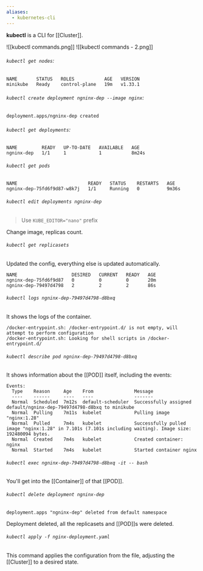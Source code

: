 ```yaml
---
aliases:
  - kubernetes-cli
---
```

**kubectl** is a CLI for [[Cluster]].

![[kubectl commands.png]]
![[kubectl commands - 2.png]]

###### `kubectl get nodes`:

```shell
NAME       STATUS   ROLES           AGE   VERSION
minikube   Ready    control-plane   19m   v1.33.1
```

###### `kubectl create deployment ngninx-dep --image nginx`:

```shell
deployment.apps/ngninx-dep created
```

###### `kubectl get deployments`:

```shell
NAME         READY   UP-TO-DATE   AVAILABLE   AGE
ngninx-dep   1/1     1            1           8m24s
```

###### `kubectl get pods`

```shell
NAME                          READY   STATUS    RESTARTS   AGE
ngninx-dep-75fd6f9d87-w8k7j   1/1     Running   0          9m36s
```

###### `kubectl edit deployments ngninx-dep `

> Use `KUBE_EDITOR="nano"` prefix

Change image, replicas count.

###### `kubectl get replicasets`

Updated the config, everything else is updated automatically.

```shell
NAME                    DESIRED   CURRENT   READY   AGE
ngninx-dep-75fd6f9d87   0         0         0       20m
ngninx-dep-79497d4798   2         2         2       86s
```

###### `kubectl logs ngninx-dep-79497d4798-d8bxq`

It shows the logs of the container.

```shell
/docker-entrypoint.sh: /docker-entrypoint.d/ is not empty, will attempt to perform configuration
/docker-entrypoint.sh: Looking for shell scripts in /docker-entrypoint.d/
```

###### `kubectl describe pod ngninx-dep-79497d4798-d8bxq`

It shows information about the [[POD]] itself, including the events:

```shell
Events:
  Type    Reason     Age    From               Message
  ----    ------     ----   ----               -------
  Normal  Scheduled  7m12s  default-scheduler  Successfully assigned default/ngninx-dep-79497d4798-d8bxq to minikube
  Normal  Pulling    7m11s  kubelet            Pulling image "nginx:1.28"
  Normal  Pulled     7m4s   kubelet            Successfully pulled image "nginx:1.28" in 7.101s (7.101s including waiting). Image size: 192480094 bytes.
  Normal  Created    7m4s   kubelet            Created container: nginx
  Normal  Started    7m4s   kubelet            Started container nginx
```

###### `kubectl exec ngninx-dep-79497d4798-d8bxq -it -- bash`

You'll get into the [[Container]] of that [[POD]].

###### `kubectl delete deployment ngninx-dep`

```shell
deployment.apps "ngninx-dep" deleted from default namespace
```

Deployment deleted, all the replicasets and [[POD]]s were deleted.

###### `kubectl apply -f nginx-deployment.yaml`

This command applies the configuration from the file, adjusting the [[Cluster]] to a desired state.


